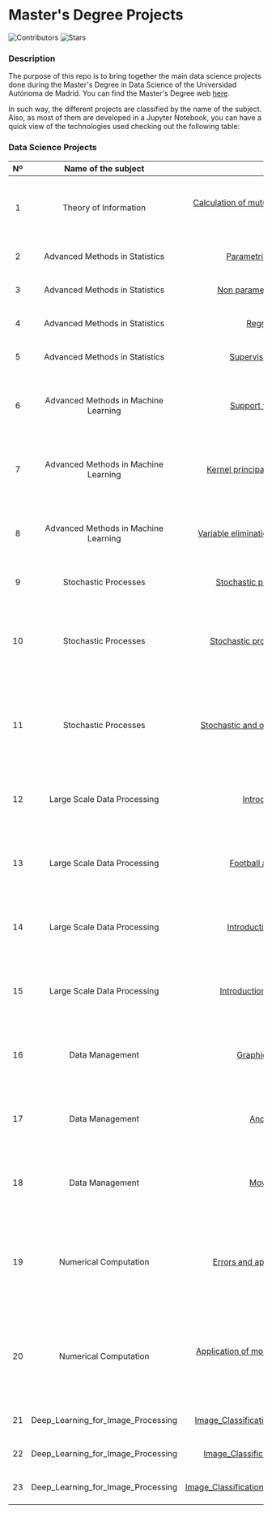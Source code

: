 # Master's Degree Projects

![Contributors](https://img.shields.io/github/contributors/dbeteta-w/data_science_projects)
![Stars](https://img.shields.io/github/stars/dbeteta-w/data_science_projects) 

### Description

The purpose of this repo is to bring together the main data science projects done 
during the Master's Degree in Data Science of the Universidad Autónoma de Madrid.
You can find the Master's Degree web [here](https://uam.es/CentroEstudiosPosgrado/MU_Ciencia_Datos/1446801510863.htm?language=es_ES&nDept=8&pid=1446755975574&pidDept=1446755975831).

In such way, the different projects are classified by the name of the subject. 
Also, as most of them are developed in a Jupyter Notebook, you can have 
a quick view of the technologies used checking out the following table:

### Data Science Projects
| Nº |         Name of the subject          |                                                                                                         Project                                                                                                         | Technology |                                                                                                Authors                                                                                                 |
|:--:|:------------------------------------:|:-----------------------------------------------------------------------------------------------------------------------------------------------------------------------------------------------------------------------:|:----------:|:------------------------------------------------------------------------------------------------------------------------------------------------------------------------------------------------------:|
| 1  |        Theory of Information         | [Calculation of mutual information between neural time series](https://github.com/dbeteta-w/masters_degree_projects/blob/main/Theory_of_Information/Calculation_of_mutual_information_between_neural_time_series.ipynb) |   Python   |           [Ignacio Córdova Pou](https://www.linkedin.com/in/ignacio-c%C3%B3rdova-pou-797b0522b/) & [Daniel Beteta Francisco](https://www.linkedin.com/in/daniel-beteta-francisco-a2b254149/)           |
| 2  |    Advanced Methods in Statistics    |                         [Parametric estimation exercises](https://github.com/dbeteta-w/masters_degree_projects/blob/main/Advanced_Methods_in_Statistics/Parametric_estimation_exercises.ipynb)                          |     R      |                                                       [Daniel Beteta Francisco](https://www.linkedin.com/in/daniel-beteta-francisco-a2b254149/)                                                        |
| 3  |    Advanced Methods in Statistics    |                     [Non parametric estimation exercises](https://github.com/dbeteta-w/masters_degree_projects/blob/main/Advanced_Methods_in_Statistics/Non_parametric_estimation_exercises.ipynb)                      |     R      |                                                       [Daniel Beteta Francisco](https://www.linkedin.com/in/daniel-beteta-francisco-a2b254149/)                                                        |
| 4  |    Advanced Methods in Statistics    |                                    [Regression exercises](https://github.com/dbeteta-w/masters_degree_projects/blob/main/Advanced_Methods_in_Statistics/Regression_exercises.ipynb)                                     |     R      |                                                       [Daniel Beteta Francisco](https://www.linkedin.com/in/daniel-beteta-francisco-a2b254149/)                                                        |
| 5  |    Advanced Methods in Statistics    |                           [Supervised learning exercises](https://github.com/dbeteta-w/masters_degree_projects/blob/main/Advanced_Methods_in_Statistics/Supervised_learning_exercises.ipynb)                            |     R      |                                                       [Daniel Beteta Francisco](https://www.linkedin.com/in/daniel-beteta-francisco-a2b254149/)                                                        |
| 6  | Advanced Methods in Machine Learning |                         [Support vector machines task](https://github.com/dbeteta-w/masters_degree_projects/blob/main/Advanced_Methods_in_Machine_Learning/Support_vector_machines_task.ipynb)                          |   Python   |   [Mercedes García Villaescusa](https://www.linkedin.com/in/mercedes-garc%C3%ADa-villaescusa-82ab27211/) & [Daniel Beteta Francisco](https://www.linkedin.com/in/daniel-beteta-francisco-a2b254149/)   |
| 7  | Advanced Methods in Machine Learning |            [Kernel principal components analysis task](https://github.com/dbeteta-w/masters_degree_projects/blob/main/Advanced_Methods_in_Machine_Learning/Kernel_principal_components_analysis_task.ipynb)             |   Python   |   [Mercedes García Villaescusa](https://www.linkedin.com/in/mercedes-garc%C3%ADa-villaescusa-82ab27211/) & [Daniel Beteta Francisco](https://www.linkedin.com/in/daniel-beteta-francisco-a2b254149/)   |
| 8  | Advanced Methods in Machine Learning |      [Variable elimination and gradient boosting task](https://github.com/dbeteta-w/masters_degree_projects/blob/main/Advanced_Methods_in_Machine_Learning/Variable_elimination_and_gradient_boosting_task.ipynb)       |   Python   |   [Mercedes García Villaescusa](https://www.linkedin.com/in/mercedes-garc%C3%ADa-villaescusa-82ab27211/) & [Daniel Beteta Francisco](https://www.linkedin.com/in/daniel-beteta-francisco-a2b254149/)   |
| 9  |         Stochastic Processes         |                        [Stochastic processes in discrete time](https://github.com/dbeteta-w/masters_degree_projects/blob/main/Stochastic_Processes/Stochastic_processes_in_discrete_time.ipynb)                         |   Python   |                                                       [Daniel Beteta Francisco](https://www.linkedin.com/in/daniel-beteta-francisco-a2b254149/)                                                        |
| 10 |         Stochastic Processes         |                      [Stochastic processes in continuous time](https://github.com/dbeteta-w/masters_degree_projects/blob/main/Stochastic_Processes/Stochastic_processes_in_continuous_time.ipynb)                       |   Python   | [Ignacio Córdova Pou](https://www.linkedin.com/in/ignacio-c%C3%B3rdova-pou-797b0522b/), Luís Sánchez Polo & [Daniel Beteta Francisco](https://www.linkedin.com/in/daniel-beteta-francisco-a2b254149/)  |
| 11 |         Stochastic Processes         |               [Stochastic and ordinary differential equations](https://github.com/dbeteta-w/masters_degree_projects/blob/main/Stochastic_Processes/Stochastic_and_ordinary_differential_equations.ipynb)                |   Python   | [Ignacio Córdova Pou](https://www.linkedin.com/in/ignacio-c%C3%B3rdova-pou-797b0522b/), Luís Sánchez Polo & [Daniel Beteta Francisco](https://www.linkedin.com/in/daniel-beteta-francisco-a2b254149/)  |
| 12 |     Large Scale Data Processing      |                                   [Introduction to pyspark](https://github.com/dbeteta-w/masters_degree_projects/blob/main/Large_Scale_Data_Processing/Introduction_to_pyspark.ipynb)                                   |  PySpark   |                                             Pablo López Perez & [Daniel Beteta Francisco](https://www.linkedin.com/in/daniel-beteta-francisco-a2b254149/)                                              |
| 13 |     Large Scale Data Processing      |                            [Football analysis with pyspark](https://github.com/dbeteta-w/masters_degree_projects/blob/main/Large_Scale_Data_Processing/Football_analysis_with_pyspark.ipynb)                            |  PySpark   |                                             Pablo López Perez & [Daniel Beteta Francisco](https://www.linkedin.com/in/daniel-beteta-francisco-a2b254149/)                                              |
| 14 |     Large Scale Data Processing      |                            [Introduction to cuda computing](https://github.com/dbeteta-w/masters_degree_projects/blob/main/Large_Scale_Data_Processing/Introduction_to_cuda_computing.ipynb)                            |    CUDA    |                                             Pablo López Perez & [Daniel Beteta Francisco](https://www.linkedin.com/in/daniel-beteta-francisco-a2b254149/)                                              |
| 15 |     Large Scale Data Processing      |                         [Introduction to quantum computing](https://github.com/dbeteta-w/masters_degree_projects/blob/main/Large_Scale_Data_Processing/Introduction_to_quantum_computing.ipynb)                         |   Python   |                                             Pablo López Perez & [Daniel Beteta Francisco](https://www.linkedin.com/in/daniel-beteta-francisco-a2b254149/)                                              |
| 16 |           Data Management            |                                      [Graphical data exploration](https://github.com/dbeteta-w/masters_degree_projects/blob/main/Data_Management/Graphical_data_exploration.ipynb)                                      |     R      |                                             Pablo López Perez & [Daniel Beteta Francisco](https://www.linkedin.com/in/daniel-beteta-francisco-a2b254149/)                                              |
| 17 |           Data Management            |                                              [Anonymization task](https://github.com/dbeteta-w/masters_degree_projects/blob/main/Data_Management/Anonymization_task.ipynb)                                              |   Python   |                                             Pablo López Perez & [Daniel Beteta Francisco](https://www.linkedin.com/in/daniel-beteta-francisco-a2b254149/)                                              |
| 18 |           Data Management            |                                             [Movie data analysis](https://github.com/dbeteta-w/masters_degree_projects/blob/main/Data_Management/Movie_data_analysis.ipynb)                                             |   Python   |                                             Pablo López Perez & [Daniel Beteta Francisco](https://www.linkedin.com/in/daniel-beteta-francisco-a2b254149/)                                              |
| 19 |        Numerical Computation         |                       [Errors and approximations of functions](https://github.com/dbeteta-w/masters_degree_projects/blob/main/Numerical_Computation/Errors_and_approximations_of_functions.ipynb)                       |   Python   | [Blanca Cano Camarero](https://www.linkedin.com/in/blanca-cano-camarero-333790207/), Iker Villegas Labairu & [Daniel Beteta Francisco](https://www.linkedin.com/in/daniel-beteta-francisco-a2b254149/) |
| 20 |        Numerical Computation         |     [Application of monte carlo methods to bayesian computing](https://github.com/dbeteta-w/masters_degree_projects/blob/main/Numerical_Computation/Application_of_monte_carlo_methods_to_bayesian_computing.ipynb)     |   Python   |                             Javier Irigoyen Muñoz, Santiago Monteso Fernández & [Daniel Beteta Francisco](https://www.linkedin.com/in/daniel-beteta-francisco-a2b254149/)                              |
| 21 |  Deep_Learning_for_Image_Processing  |          [Image_Classification_with_PyTorch_Simple_CNN](https://github.com/dbeteta-w/masters_degree_projects/blob/main/Deep_Learning_for_Image_Processing/Image_Classification_with_PyTorch_Simple_CNN.ipynb)           |  PyTorch   |                                                       [Daniel Beteta Francisco](https://www.linkedin.com/in/daniel-beteta-francisco-a2b254149/)                                                        |
| 22 |  Deep_Learning_for_Image_Processing  |            [Image_Classification_with_PyTorch_AlexNet](https://github.com/dbeteta-w/masters_degree_projects/blob/main/Deep_Learning_for_Image_Processing/Image_Classification_with_PyTorch_Simple_CNN.ipynb)            |  PyTorch   |                                                       [Daniel Beteta Francisco](https://www.linkedin.com/in/daniel-beteta-francisco-a2b254149/)                                                        |
| 23 |  Deep_Learning_for_Image_Processing  |   [Image_Classification_with_PyTorch_Transfer_learning](https://github.com/dbeteta-w/masters_degree_projects/blob/main/Deep_Learning_for_Image_Processing/Image_Classification_with_PyTorch_Transfer_learning.ipynb)    |  PyTorch   |                                                       [Daniel Beteta Francisco](https://www.linkedin.com/in/daniel-beteta-francisco-a2b254149/)                                                        |



